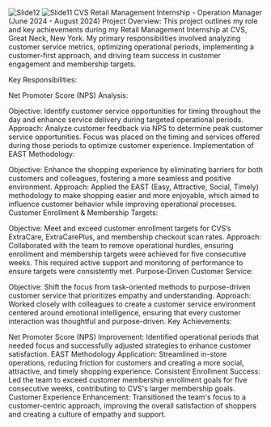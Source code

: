 ![Slide12](https://github.com/user-attachments/assets/57e14eca-b1f8-461d-86e4-fc9c565a648f)
![Slide11](https://github.com/user-attachments/assets/06252370-e501-4034-930a-d62a861c8d20)
CVS Retail Management Internship - Operation Manager (June 2024 - August 2024)
Project Overview: This project outlines my role and key achievements during my Retail Management Internship at CVS, Great Neck, New York. My primary responsibilities involved analyzing customer service metrics, optimizing operational periods, implementing a customer-first approach, and driving team success in customer engagement and membership targets.

Key Responsibilities:

Net Promoter Score (NPS) Analysis:

Objective: Identify customer service opportunities for timing throughout the day and enhance service delivery during targeted operational periods.
Approach: Analyze customer feedback via NPS to determine peak customer service opportunities. Focus was placed on the timing and services offered during those periods to optimize customer experience.
Implementation of EAST Methodology:

Objective: Enhance the shopping experience by eliminating barriers for both customers and colleagues, fostering a more seamless and positive environment.
Approach: Applied the EAST (Easy, Attractive, Social, Timely) methodology to make shopping easier and more enjoyable, which aimed to influence customer behavior while improving operational processes.
Customer Enrollment & Membership Targets:

Objective: Meet and exceed customer enrollment targets for CVS’s ExtraCare, ExtraCarePlus, and membership checkout scan rates.
Approach: Collaborated with the team to remove operational hurdles, ensuring enrollment and membership targets were achieved for five consecutive weeks. This required active support and monitoring of performance to ensure targets were consistently met.
Purpose-Driven Customer Service:

Objective: Shift the focus from task-oriented methods to purpose-driven customer service that prioritizes empathy and understanding.
Approach: Worked closely with colleagues to create a customer service environment centered around emotional intelligence, ensuring that every customer interaction was thoughtful and purpose-driven.
Key Achievements:

Net Promoter Score (NPS) Improvement: Identified operational periods that needed focus and successfully adjusted strategies to enhance customer satisfaction.
EAST Methodology Application: Streamlined in-store operations, reducing friction for customers and creating a more social, attractive, and timely shopping experience.
Consistent Enrollment Success: Led the team to exceed customer membership enrollment goals for five consecutive weeks, contributing to CVS's larger membership goals.
Customer Experience Enhancement: Transitioned the team's focus to a customer-centric approach, improving the overall satisfaction of shoppers and creating a culture of empathy and support.



